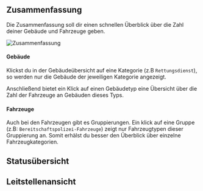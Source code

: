## Zusammenfassung
Die Zusammenfassung soll dir einen schnellen Überblick über die Zahl deiner Gebäude und Fahrzeuge geben.

![Zusammenfassung](/v4/docs/assets/dashboard/img/de_DE/summary.png)

#### Gebäude
Klickst du in der Gebäudeübersicht auf eine Kategorie (z.B `Rettungsdienst`), so werden nur die Gebäude der jeweiligen Kategorie angezeigt.

Anschließend bietet ein Klick auf einen Gebäudetyp eine Übersicht über die Zahl der Fahrzeuge an Gebäuden dieses Typs.

#### Fahrzeuge
Auch bei den Fahrzeugen gibt es Gruppierungen. Ein klick auf eine Gruppe (z.B: `Bereitschaftspolizei-Fahrzeuge`) zeigt nur Fahrzeugtypen dieser Gruppierung an. Somit erhälst du besser den Überblick über einzelne Fahrzeugkategorien.

## Statusübersicht

## Leitstellenansicht
